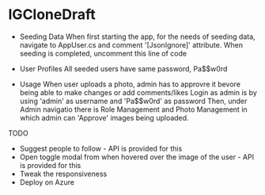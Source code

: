 # IGCloneDraft

- Seeding Data
When first starting the app, for the needs of seeding data, navigate to AppUser.cs and comment '[JsonIgnore]' attribute.
When seeding is completed, uncomment this line of code


- User Profiles
All seeded users have same password, Pa$$w0rd

- Usage
When user uploads a photo, admin has to approvre it bevore being able to make changes or add comments/likes
Login as admin is by using 'admin' as username and 'Pa$$w0rd' as password
Then, under Admin navigatio there is Role Management and Photo Management in which admin can 'Approve' images being uploaded.

TODO

- Suggest people to follow - API is provided for this
- Open toggle modal from when hovered over the image of the user - API is provided for this
- Tweak the responsiveness
- Deploy on Azure
